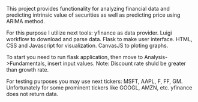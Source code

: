 
This project provides functionality for analyzing financial data and predicting intrinsic value of securities as well as
predicting price using ARIMA method.

For this purpose I utilize next tools:
yfinance as data provider.
Luigi workflow to download and parse data.
Flask to make user interface.
HTML, CSS and Javascript for visualization.
CanvasJS to ploting graphs.

To start you need to run flask application, then move to Analysis->Fundamentals, insert input values.
Note: Discount rate shuld be greater than growth rate.

For testing purposes you may use next tickers: MSFT, AAPL, F, FF, GM. Unfortunately for some prominent tickers like GOOGL, AMZN, etc. yfinance does not return data. 

